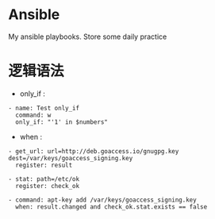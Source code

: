 Ansible
=======

My ansible playbooks. Store some daily practice


# 逻辑语法

* only_if : 
```
- name: Test only_if
  command: w
  only_if: "'1' in $numbers"
```
* when :
```
- get_url: url=http://deb.goaccess.io/gnugpg.key dest=/var/keys/goaccess_signing.key
  register: result

- stat: path=/etc/ok
  register: check_ok

- command: apt-key add /var/keys/goaccess_signing.key
  when: result.changed and check_ok.stat.exists == false
```
